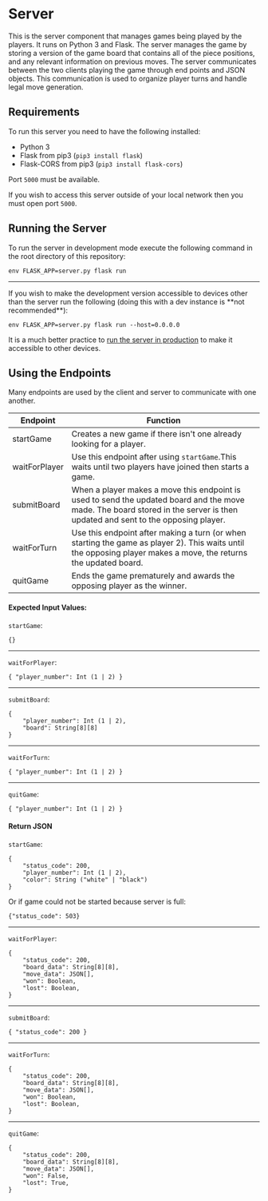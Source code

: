 # Server
This is the server component that manages games being played by the players.
It runs on Python 3 and Flask.
The server manages the game by storing a version of the game board that contains all of the piece positions,
and any relevant information on previous moves.
The server communicates between the two clients playing the game through end points and JSON objects.
This communication is used to organize player turns and handle legal move generation.

## Requirements
To run this server you need to have the following installed:
- Python 3
- Flask from pip3 (`pip3 install flask`)
- Flask-CORS from pip3 (`pip3 install flask-cors`)

Port `5000` must be available.

If you wish to access this server outside of your local network then you must open port `5000`.

## Running the Server
To run the server in development mode execute the following command in the root directory of this repository:

`env FLASK_APP=server.py flask run`

<hr/>
If you wish to make the development version accessible to devices other than the server
 run the following (doing this with a dev instance is **not recommended**):

`env FLASK_APP=server.py flask run --host=0.0.0.0`

It is a much better practice to
[run the server in production](https://flask.palletsprojects.com/en/1.1.x/tutorial/deploy/)
to make it accessible to other devices.

## Using the Endpoints
Many endpoints are used by the client and server to communicate with one another.

| Endpoint      | Function                                                                                                                                                                      |
|---------------|-------------------------------------------------------------------------------------------------------------------------------------------------------------------------------|
| startGame     | Creates a new game if there isn't one already looking for a player.                                                                                                           |
| waitForPlayer | Use this endpoint after using `startGame`.This waits until two players have joined then starts a game.                                                                       |
| submitBoard   | When a player makes a move this endpoint is used to send the updated board and the move made. The board stored in the server is then updated and sent to the opposing player. |
| waitForTurn   | Use this endpoint after making a turn (or when starting the game as player 2). This waits until the opposing player makes a move, the returns the updated board.              |
| quitGame      | Ends the game prematurely and awards the opposing player as the winner.                                                                                                       |

#### Expected Input Values:
`startGame`:

```
{}
```

<hr>

`waitForPlayer`:

```
{ "player_number": Int (1 | 2) }
```

<hr>

`submitBoard`:

```
{
    "player_number": Int (1 | 2),
    "board": String[8][8]
}
```

<hr>

`waitForTurn`:

```
{ "player_number": Int (1 | 2) }
```

<hr>

`quitGame`:

```
{ "player_number": Int (1 | 2) }
```

#### Return JSON

`startGame`:

```
{
    "status_code": 200,
    "player_number": Int (1 | 2),
    "color": String ("white" | "black")
}
```
Or if game could not be started because server is full:

```{"status_code": 503}```

<hr>

`waitForPlayer`:

```
{
    "status_code": 200,
    "board_data": String[8][8],
    "move_data": JSON[],
    "won": Boolean,
    "lost": Boolean,
}
```

<hr>

`submitBoard`:

```
{ "status_code": 200 }
```

<hr>

`waitForTurn`:

```
{
    "status_code": 200,
    "board_data": String[8][8],
    "move_data": JSON[],
    "won": Boolean,
    "lost": Boolean,
}
```

<hr>

`quitGame`:

```
{
    "status_code": 200,
    "board_data": String[8][8],
    "move_data": JSON[],
    "won": False,
    "lost": True,
}
```

